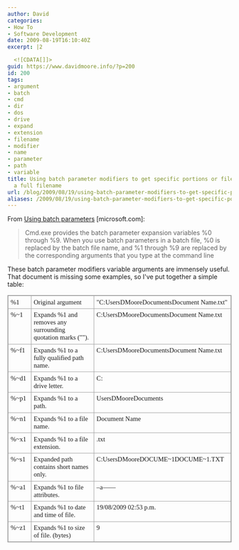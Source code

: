 ```yaml
---
author: David
categories:
- How To
- Software Development
date: 2009-08-19T16:10:40Z
excerpt: |2

  <![CDATA[]]>
guid: https://www.davidmoore.info/?p=200
id: 200
tags:
- argument
- batch
- cmd
- dir
- dos
- drive
- expand
- extension
- filename
- modifier
- name
- parameter
- path
- variable
title: Using batch parameter modifiers to get specific portions or file info from
  a full filename
url: /blog/2009/08/19/using-batch-parameter-modifiers-to-get-specific-portions-or-file-info-from-a-full-filename/
aliases: /2009/08/19/using-batch-parameter-modifiers-to-get-specific-portions-or-file-info-from-a-full-filename/
---
```


From <a href="https://www.microsoft.com/resources/documentation/windows/xp/all/proddocs/en-us/percent.mspx?mfr=true" target="_blank">Using batch parameters</a> [microsoft.com]: <blockquote>Cmd.exe provides the batch parameter expansion variables %0 through %9. When you use batch parameters in a batch file, %0 is replaced by the batch file name, and %1 through %9 are replaced by the corresponding arguments that you type at the command line</blockquote> These batch parameter modifiers variable arguments are immensely useful. That document is missing some examples, so I've put together a simple table: <div style="direction: ltr;"> <table style="direction: ltr; border-collapse: collapse; border: 1pt solid #A3A3A3;" border="1" cellspacing="0" cellpadding="0"> <tbody> <tr> <td style="vertical-align: top; width: .6673in; padding: 4pt 4pt 4pt 4pt; border: 1pt solid #A3A3A3;"> <p style="margin: 0in; font-family: Calibri; font-size: 11.0pt;">%1</p> </td> <td style="vertical-align: top; width: 4.1777in; padding: 4pt 4pt 4pt 4pt; border: 1pt solid #A3A3A3;"> <p style="margin: 0in; font-family: Calibri; font-size: 11.0pt;">Original argument</p> </td> <td style="vertical-align: top; width: 3.5527in; padding: 4pt 4pt 4pt 4pt; border: 1pt solid #A3A3A3;"> <p style="margin: 0in; font-family: Calibri; font-size: 11.0pt;">"C:UsersDMooreDocumentsDocument Name.txt"</p> </td> </tr> <tr> <td style="vertical-align: top; width: .6673in; padding: 4pt 4pt 4pt 4pt; border: 1pt solid #A3A3A3;"> <p style="margin: 0in; font-family: Calibri; font-size: 11.0pt;">%~1</p> </td> <td style="vertical-align: top; width: 4.1777in; padding: 4pt 4pt 4pt 4pt; border: 1pt solid #A3A3A3;"> <p style="margin: 0in; font-family: Calibri; font-size: 11.0pt;">Expands %1 and removes any surrounding quotation marks ("").</p> </td> <td style="vertical-align: top; width: 3.5527in; padding: 4pt 4pt 4pt 4pt; border: 1pt solid #A3A3A3;"> <p style="margin: 0in; font-family: Calibri; font-size: 11.0pt;">C:UsersDMooreDocumentsDocument Name.txt</p> </td> </tr> <tr> <td style="vertical-align: top; width: .6673in; padding: 4pt 4pt 4pt 4pt; border: 1pt solid #A3A3A3;"> <p style="margin: 0in; font-family: Calibri; font-size: 11.0pt;">%~f1</p> </td> <td style="vertical-align: top; width: 4.1777in; padding: 4pt 4pt 4pt 4pt; border: 1pt solid #A3A3A3;"> <p style="margin: 0in; font-family: Calibri; font-size: 11.0pt;">Expands %1 to a fully qualified path name.</p> </td> <td style="vertical-align: top; width: 3.5527in; padding: 4pt 4pt 4pt 4pt; border: 1pt solid #A3A3A3;"> <p style="margin: 0in; font-family: Calibri; font-size: 11.0pt;">C:UsersDMooreDocumentsDocument Name.txt</p> </td> </tr> <tr> <td style="vertical-align: top; width: .6673in; padding: 4pt 4pt 4pt 4pt; border: 1pt solid #A3A3A3;"> <p style="margin: 0in; font-family: Calibri; font-size: 11.0pt;">%~d1</p> </td> <td style="vertical-align: top; width: 4.1777in; padding: 4pt 4pt 4pt 4pt; border: 1pt solid #A3A3A3;"> <p style="margin: 0in; font-family: Calibri; font-size: 11.0pt;">Expands %1 to a drive letter.</p> </td> <td style="vertical-align: top; width: 3.5527in; padding: 4pt 4pt 4pt 4pt; border: 1pt solid #A3A3A3;"> <p style="margin: 0in; font-family: Calibri; font-size: 11.0pt;">C:</p> </td> </tr> <tr> <td style="vertical-align: top; width: .6673in; padding: 4pt 4pt 4pt 4pt; border: 1pt solid #A3A3A3;"> <p style="margin: 0in; font-family: Calibri; font-size: 11.0pt;">%~p1</p> </td> <td style="vertical-align: top; width: 4.1777in; padding: 4pt 4pt 4pt 4pt; border: 1pt solid #A3A3A3;"> <p style="margin: 0in; font-family: Calibri; font-size: 11.0pt;">Expands %1 to a path.</p> </td> <td style="vertical-align: top; width: 3.5527in; padding: 4pt 4pt 4pt 4pt; border: 1pt solid #A3A3A3;"> <p style="margin: 0in; font-family: Calibri; font-size: 11.0pt;">UsersDMooreDocuments</p> </td> </tr> <tr> <td style="vertical-align: top; width: .6673in; padding: 4pt 4pt 4pt 4pt; border: 1pt solid #A3A3A3;"> <p style="margin: 0in; font-family: Calibri; font-size: 11.0pt;">%~n1</p> </td> <td style="vertical-align: top; width: 4.1777in; padding: 4pt 4pt 4pt 4pt; border: 1pt solid #A3A3A3;"> <p style="margin: 0in; font-family: Calibri; font-size: 11.0pt;">Expands %1 to a file name.</p> </td> <td style="vertical-align: top; width: 3.5527in; padding: 4pt 4pt 4pt 4pt; border: 1pt solid #A3A3A3;"> <p style="margin: 0in; font-family: Calibri; font-size: 11.0pt;">Document Name</p> </td> </tr> <tr> <td style="vertical-align: top; width: .6673in; padding: 4pt 4pt 4pt 4pt; border: 1pt solid #A3A3A3;"> <p style="margin: 0in; font-family: Calibri; font-size: 11.0pt;">%~x1</p> </td> <td style="vertical-align: top; width: 4.1777in; padding: 4pt 4pt 4pt 4pt; border: 1pt solid #A3A3A3;"> <p style="margin: 0in; font-family: Calibri; font-size: 11.0pt;">Expands %1 to a file extension.</p> </td> <td style="vertical-align: top; width: 3.5527in; padding: 4pt 4pt 4pt 4pt; border: 1pt solid #A3A3A3;"> <p style="margin: 0in; font-family: Calibri; font-size: 11.0pt;">.txt</p> </td> </tr> <tr> <td style="vertical-align: top; width: .6673in; padding: 4pt 4pt 4pt 4pt; border: 1pt solid #A3A3A3;"> <p style="margin: 0in; font-family: Calibri; font-size: 11.0pt;">%~s1</p> </td> <td style="vertical-align: top; width: 4.1777in; padding: 4pt 4pt 4pt 4pt; border: 1pt solid #A3A3A3;"> <p style="margin: 0in; font-family: Calibri; font-size: 11.0pt;">Expanded path contains short names only.</p> </td> <td style="vertical-align: top; width: 3.5527in; padding: 4pt 4pt 4pt 4pt; border: 1pt solid #A3A3A3;"> <p style="margin: 0in; font-family: Calibri; font-size: 11.0pt;">C:UsersDMooreDOCUME~1DOCUME~1.TXT</p> </td> </tr> <tr> <td style="vertical-align: top; width: .6673in; padding: 4pt 4pt 4pt 4pt; border: 1pt solid #A3A3A3;"> <p style="margin: 0in; font-family: Calibri; font-size: 11.0pt;">%~a1</p> </td> <td style="vertical-align: top; width: 4.1777in; padding: 4pt 4pt 4pt 4pt; border: 1pt solid #A3A3A3;"> <p style="margin: 0in; font-family: Calibri; font-size: 11.0pt;">Expands %1 to file attributes.</p> </td> <td style="vertical-align: top; width: 3.5527in; padding: 4pt 4pt 4pt 4pt; border: 1pt solid #A3A3A3;"> <p style="margin: 0in; font-family: Calibri; font-size: 11.0pt;">&#8211;a&#8212;&#8212;</p> </td> </tr> <tr> <td style="vertical-align: top; width: .6673in; padding: 4pt 4pt 4pt 4pt; border: 1pt solid #A3A3A3;"> <p style="margin: 0in; font-family: Calibri; font-size: 11.0pt;">%~t1</p> </td> <td style="vertical-align: top; width: 4.1777in; padding: 4pt 4pt 4pt 4pt; border: 1pt solid #A3A3A3;"> <p style="margin: 0in; font-family: Calibri; font-size: 11.0pt;">Expands %1 to date and time of file.</p> </td> <td style="vertical-align: top; width: 3.5527in; padding: 4pt 4pt 4pt 4pt; border: 1pt solid #A3A3A3;"> <p style="margin: 0in; font-family: Calibri; font-size: 11.0pt;">19/08/2009 02:53 p.m.</p> </td> </tr> <tr> <td style="vertical-align: top; width: .6673in; padding: 4pt 4pt 4pt 4pt; border: 1pt solid #A3A3A3;"> <p style="margin: 0in; font-family: Calibri; font-size: 11.0pt;">%~z1</p> </td> <td style="vertical-align: top; width: 4.1777in; padding: 4pt 4pt 4pt 4pt; border: 1pt solid #A3A3A3;"> <p style="margin: 0in; font-family: Calibri; font-size: 11.0pt;">Expands %1 to size of file. (bytes)</p> </td> <td style="vertical-align: top; width: 3.5527in; padding: 4pt 4pt 4pt 4pt; border: 1pt solid #A3A3A3;"> <p style="margin: 0in; font-family: Calibri; font-size: 11.0pt;">9</p> </td> </tr> </tbody> </table> </div>